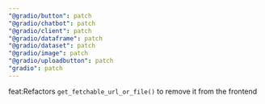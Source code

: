 ```yaml
---
"@gradio/button": patch
"@gradio/chatbot": patch
"@gradio/client": patch
"@gradio/dataframe": patch
"@gradio/dataset": patch
"@gradio/image": patch
"@gradio/uploadbutton": patch
"gradio": patch
---
```


feat:Refactors `get_fetchable_url_or_file()` to remove it from the frontend
